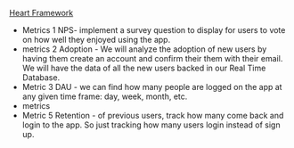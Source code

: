 
<a href="https://docs.google.com/presentation/d/1LYBZkUqqvtNtMYokVx8rZHawas7cJJ2Tid7gACA7AKo/edit?usp=sharing" target="_blank">Heart Framework</a>


* Metrics 1 NPS- implement a survey question to display for users to vote on how well they enjoyed using the app.
* metrics 2 Adoption - We will analyze the adoption of new users by having them create an account and confirm their them with their email. We will have the data of all the new users backed in our Real Time Database. 
* Metric 3 DAU - we can find how many people are logged on the app at any given time frame: day, week, month, etc.
* metrics
* Metric 5 Retention - of previous users, track how many come back and login to the app. So just tracking how many users login instead of sign up.
